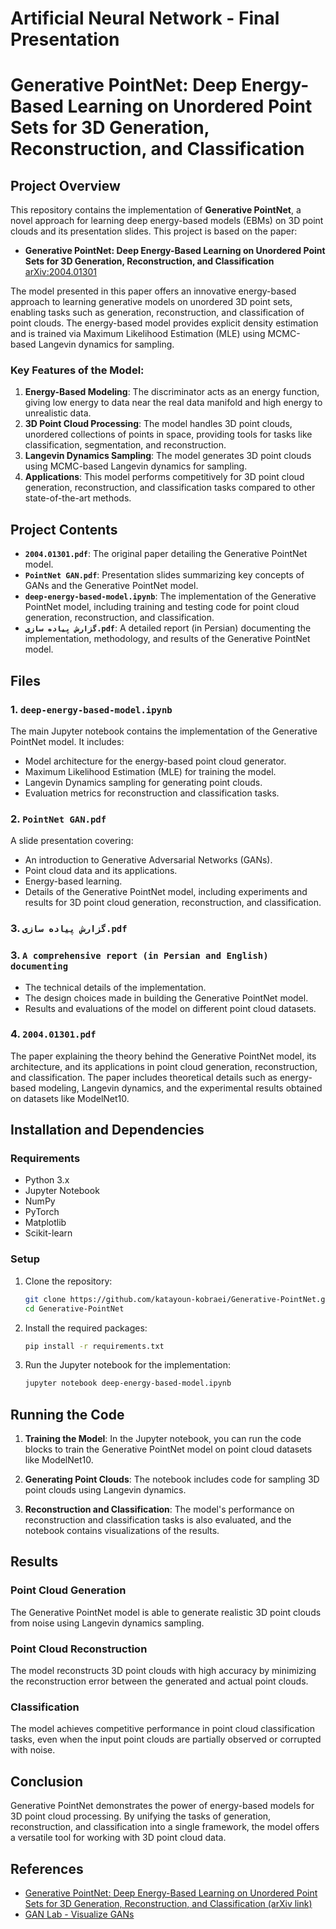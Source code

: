 # Artificial Neural Network - Final Presentation
# Generative PointNet: Deep Energy-Based Learning on Unordered Point Sets for 3D Generation, Reconstruction, and Classification

## Project Overview

This repository contains the implementation of **Generative PointNet**, a novel approach for learning deep energy-based models (EBMs) on 3D point clouds and its presentation slides. This project is based on the paper:

- **Generative PointNet: Deep Energy-Based Learning on Unordered Point Sets for 3D Generation, Reconstruction, and Classification** [arXiv:2004.01301](https://arxiv.org/abs/2004.01301)

The model presented in this paper offers an innovative energy-based approach to learning generative models on unordered 3D point sets, enabling tasks such as generation, reconstruction, and classification of point clouds. The energy-based model provides explicit density estimation and is trained via Maximum Likelihood Estimation (MLE) using MCMC-based Langevin dynamics for sampling.

### Key Features of the Model:
1. **Energy-Based Modeling**: The discriminator acts as an energy function, giving low energy to data near the real data manifold and high energy to unrealistic data.
2. **3D Point Cloud Processing**: The model handles 3D point clouds, unordered collections of points in space, providing tools for tasks like classification, segmentation, and reconstruction.
3. **Langevin Dynamics Sampling**: The model generates 3D point clouds using MCMC-based Langevin dynamics for sampling.
4. **Applications**: This model performs competitively for 3D point cloud generation, reconstruction, and classification tasks compared to other state-of-the-art methods.
   
## Project Contents

- **`2004.01301.pdf`**: The original paper detailing the Generative PointNet model.
- **`PointNet GAN.pdf`**: Presentation slides summarizing key concepts of GANs and the Generative PointNet model.
- **`deep-energy-based-model.ipynb`**: The implementation of the Generative PointNet model, including training and testing code for point cloud generation, reconstruction, and classification.
- **`گزارش پیاده سازی.pdf`**: A detailed report (in Persian) documenting the implementation, methodology, and results of the Generative PointNet model.

## Files

### 1. `deep-energy-based-model.ipynb`
The main Jupyter notebook contains the implementation of the Generative PointNet model. It includes:
- Model architecture for the energy-based point cloud generator.
- Maximum Likelihood Estimation (MLE) for training the model.
- Langevin Dynamics sampling for generating point clouds.
- Evaluation metrics for reconstruction and classification tasks.

### 2. `PointNet GAN.pdf`
A slide presentation covering:
- An introduction to Generative Adversarial Networks (GANs).
- Point cloud data and its applications.
- Energy-based learning.
- Details of the Generative PointNet model, including experiments and results for 3D point cloud generation, reconstruction, and classification.

### 3. `گزارش پیاده سازی.pdf`
### 3. `A comprehensive report (in Persian and English) documenting`
- The technical details of the implementation.
- The design choices made in building the Generative PointNet model.
- Results and evaluations of the model on different point cloud datasets.

### 4. `2004.01301.pdf`
The paper explaining the theory behind the Generative PointNet model, its architecture, and its applications in point cloud generation, reconstruction, and classification. The paper includes theoretical details such as energy-based modeling, Langevin dynamics, and the experimental results obtained on datasets like ModelNet10.

## Installation and Dependencies

### Requirements

- Python 3.x
- Jupyter Notebook
- NumPy
- PyTorch
- Matplotlib
- Scikit-learn

### Setup

1. Clone the repository:
   ```bash
   git clone https://github.com/katayoun-kobraei/Generative-PointNet.git
   cd Generative-PointNet
   ```

2. Install the required packages:
   ```bash
   pip install -r requirements.txt
   ```

3. Run the Jupyter notebook for the implementation:
   ```bash
   jupyter notebook deep-energy-based-model.ipynb
   ```

## Running the Code

1. **Training the Model**: 
   In the Jupyter notebook, you can run the code blocks to train the Generative PointNet model on point cloud datasets like ModelNet10.

2. **Generating Point Clouds**: 
   The notebook includes code for sampling 3D point clouds using Langevin dynamics.

3. **Reconstruction and Classification**: 
   The model's performance on reconstruction and classification tasks is also evaluated, and the notebook contains visualizations of the results.

## Results

### Point Cloud Generation
The Generative PointNet model is able to generate realistic 3D point clouds from noise using Langevin dynamics sampling.

### Point Cloud Reconstruction
The model reconstructs 3D point clouds with high accuracy by minimizing the reconstruction error between the generated and actual point clouds.

### Classification
The model achieves competitive performance in point cloud classification tasks, even when the input point clouds are partially observed or corrupted with noise.

## Conclusion

Generative PointNet demonstrates the power of energy-based models for 3D point cloud processing. By unifying the tasks of generation, reconstruction, and classification into a single framework, the model offers a versatile tool for working with 3D point cloud data.

## References

- [Generative PointNet: Deep Energy-Based Learning on Unordered Point Sets for 3D Generation, Reconstruction, and Classification (arXiv link)](https://arxiv.org/abs/2004.01301)
- [GAN Lab - Visualize GANs](https://poloclub.github.io/ganlab/)
```
